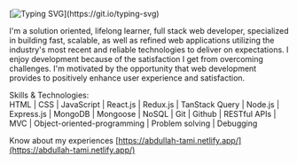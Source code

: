 [![Typing SVG](https://readme-typing-svg.demolab.com?font=Fira+Code&size=35&duration=2000&pause=200&color=41F72C&background=33333300&center=true&vCenter=true&multiline=true&random=false&width=700&height=200&lines=Hi+There%F0%9F%91%8B;I'm+Abdullah+Tami.;I'm+a+Full+Stack+MERN+Developer.)](https://git.io/typing-svg)


I'm a solution oriented, lifelong learner, full stack web developer, specialized in building fast, scalable, as well as refined web applications utilizing the industry's most recent and reliable technologies to deliver on expectations. I enjoy development because of the satisfaction I get from overcoming challenges. I'm motivated by the opportunity that web development provides to positively enhance user experience and satisfaction.

Skills & Technologies: </br>
HTML | CSS | JavaScript | React.js | Redux.js | TanStack Query | Node.js | Express.js | MongoDB | Mongoose | NoSQL | Git | Github | RESTful APIs | MVC | Object-oriented-programming | Problem solving | Debugging

Know about my experiences [https://abdullah-tami.netlify.app/](https://abdullah-tami.netlify.app/)
